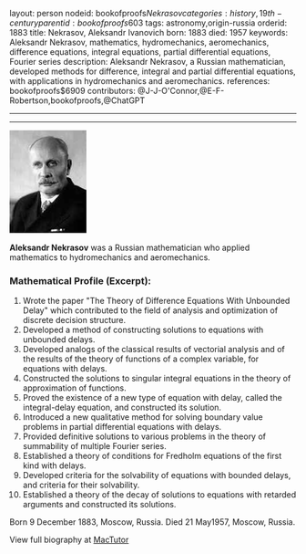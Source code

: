 layout: person
nodeid: bookofproofs$Nekrasov
categories: history,19th-century
parentid: bookofproofs$603
tags: astronomy,origin-russia
orderid: 1883
title: Nekrasov, Aleksandr Ivanovich
born: 1883
died: 1957
keywords: Aleksandr Nekrasov, mathematics, hydromechanics, aeromechanics, difference equations, integral equations, partial differential equations, Fourier series
description: Aleksandr Nekrasov, a Russian mathematician, developed methods for difference, integral and partial differential equations, with applications in hydromechanics and aeromechanics.
references: bookofproofs$6909
contributors: @J-J-O'Connor,@E-F-Robertson,bookofproofs,@ChatGPT

---



---

![Nekrasov.jpg](https://github.com/bookofproofs/bookofproofs.github.io/blob/main/_sources/_assets/images/portraits/Nekrasov.jpg?raw=true)

**Aleksandr Nekrasov** was a Russian mathematician who applied mathematics to hydromechanics and aeromechanics.

### Mathematical Profile (Excerpt):
1. Wrote the paper "The Theory of Difference Equations With Unbounded Delay" which contributed to the field of analysis and optimization of discrete decision structure.
2. Developed a method of constructing solutions to equations with unbounded delays.
3. Developed analogs of the classical results of vectorial analysis and of the results of the theory of functions of a complex variable, for equations with delays.
4. Constructed the solutions to singular integral equations in the theory of approximation of functions. 
5. Proved the existence of a new type of equation with delay, called the integral-delay equation, and constructed its solution. 
6. Introduced a new qualitative method for solving boundary value problems in partial differential equations with delays. 
7. Provided definitive solutions to various problems in the theory of summability of multiple Fourier series. 
8. Established a theory of conditions for Fredholm equations of the first kind with delays. 
9. Developed criteria for the solvability of equations with bounded delays, and criteria for their solvability. 
10. Established a theory of the decay of solutions to equations with retarded arguments and constructed its solutions.

Born 9 December 1883, Moscow, Russia. Died 21 May1957, Moscow, Russia.

View full biography at [MacTutor](https://mathshistory.st-andrews.ac.uk/Biographies/Nekrasov/)

